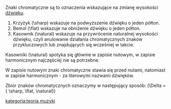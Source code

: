 Znaki chromatyczne są to oznaczenia wskazujące na zmianę wysokości
[dźwięku](dźwięk "wikilink").

1.  Krzyżyk \(\sharp\) wskazuje na podwyższenie dźwięku o jeden półton.
2.  Bemol \(\flat\) wskazuje na obniżenie dźwięku o jeden półton.
3.  Kasownik \(\natural\) wskazuje na przywrócenie naturalnej wysokości
    dźwięku, czyli anulowanie działania chromatycznych znaków
    przykluczowych lub znajdujących się wcześniej w takcie.

Kasowniki \(\natural\) spotyka się głównie w zapisie nutowym, w zapisie
harmonicznym najczęściej nie są potrzebne.

W zapisie nutowym znaki chromatyczne stawia się przed nutami, natomiast
w zapisie harmonicznym - za literowymi nazwami dźwięków.

Zbiór znaków chromatycznych oznaczymy w następujący sposób:
\(\Delta = \{ \sharp, \flat, \natural\}\)

[kategoria:teoria muzyki](kategoria:teoria_muzyki "wikilink")